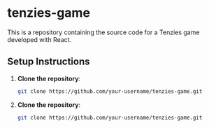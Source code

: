 # tenzies-game
This is a repository containing the source code for a Tenzies game developed with React.

## Setup Instructions

1. **Clone the repository**:
   ```bash
   git clone https://github.com/your-username/tenzies-game.git


1. **Clone the repository**:  
   ```bash  
   git clone https://github.com/your-username/tenzies-game.git 